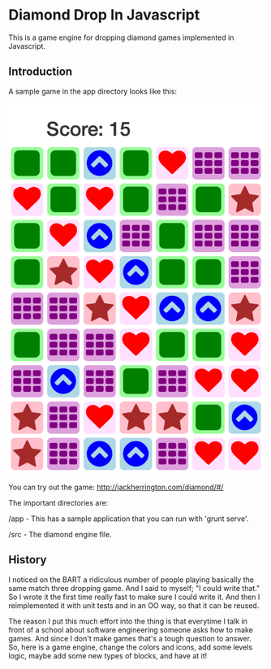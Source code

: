 Diamond Drop In Javascript
==========================

This is a game engine for dropping diamond games implemented in Javascript.

## Introduction

A sample game in the app directory looks like this:

![Sample Diamond Game](/images/drop.png "Sample Diamond Game")

You can try out the game: http://jackherrington.com/diamond/#/

The important directories are:

/app - This has a sample application that you can run with 'grunt serve'.

/src - The diamond engine file.

## History

I noticed on the BART a ridiculous number of people playing basically the same match three dropping game. And I said to myself; "I could write that." So I wrote it the first time really fast to make sure I could write it. And then I reimplemented it with unit tests and in an OO way, so that it can be reused.

The reason I put this much effort into the thing is that everytime I talk in front of a school about software engineering someone asks how to make games. And since I don't make games that's a tough question to answer. So, here is a game engine, change the colors and icons, add some levels logic, maybe add some new types of blocks, and have at it!
